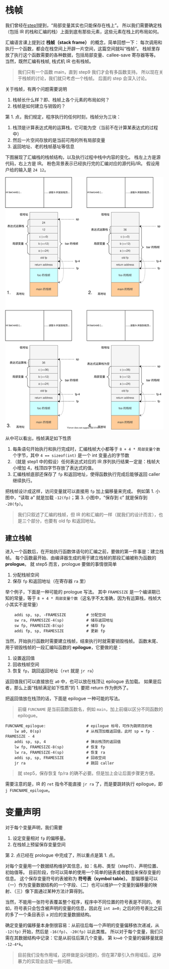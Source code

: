 # 栈帧
我们曾经在[step1](../lab1/ir.md)提到，“局部变量其实也只能保存在栈上”。
所以我们需要确定栈（包括 IR 的栈和汇编的栈）上面到底有那些元素，这些元素在栈上的布局如何。

汇编语言课上提到过 **栈帧（stack frame）** 的概念，简单回想一下：
每次调用和执行一个函数，都会在栈空间上开辟一片空间，这篇空间就叫“栈帧”。
栈帧里存放了执行这个函数需要的各种数据，包括局部变量、callee-save 寄存器等等。
当然，既然汇编有栈帧, 栈式机 IR 也有栈帧。

> 我们只有一个函数 main，直到 step9 我们才会有多函数支持。
> 所以现在关于栈帧的讨论，我们就只考虑一个栈帧。
> 后面的 step 会深入讨论。

关于栈帧，有两个问题需要说明
1. 栈帧长什么样？即、栈帧上各个元素的布局如何？
2. 栈帧是如何建立与销毁的？

第 1. 点，我们规定，程序执行的任何时刻，栈帧分为三块：
1. 栈顶是计算表达式用的运算栈，它可能为空（当前不在计算某表达式的过程中）
2. 然后一片空间存放的是当前可用的所有局部变量
3. 返回地址、老的栈帧基址等信息

下图展现了汇编栈的栈帧结构，以及执行过程中栈中内容的变化。
栈左上方是源代码，右上方是 IR。
粉色背景表示已经执行完的汇编对应的源代码/IR。
假设用户给的输入是 `24 12`。

![](./pics/sf.svg)

从中可以看出，栈帧满足如下性质
1. 每条语句开始执行和执行完成时，汇编栈帧大小都等于 `8 + 4 * 局部变量个数` 个字节，其中 `4 == sizeof(int)` 是一个 int 变量占的字节数
2. （就是 step1 中的假设）任何表达式对应的 IR 序列执行结果一定是：栈帧大小增加 4，栈顶四字节存放了表达式的值。
3. 汇编栈帧底部还保存了 `fp` 和返回地址，使得函数执行完成后能够返回 caller 继续执行。

把栈帧设计成这样，访问变量就可以直接用 `fp` 加上偏移量来完成。
例如第 1. 小图中，“读取 a” 就是加载 `-12(fp)`；第 3. 小图中，“保存到 c” 就是保存到 `-20(fp)`。

> 我们只叙述了汇编的栈帧，但 IR 的和汇编的一样（就我们的设计而言），也是三个部分，也要有 old fp 和返回地址。

## 建立栈帧
进入一个函数后，在开始执行函数体语句的汇编之前，要做的第一件事是：建立栈帧。
每个函数最开始、由编译器生成的用于建立栈帧的那段汇编被称为函数的 **prologue**。
就 step5 而言，prologue 要做的事情很简单
1. 分配栈帧空间
2. 保存 `fp` 和返回地址（在寄存器 `ra` 里）

举个例子，下面是一种可能的 prologue 写法。
其中 `FRAMESIZE` 是一个编译期已知的常量，等于 `8 + 4 * 局部变量个数`（这名字不太准确，因为有运算栈，栈帧大小其实不是常量）
```
    addi sp, sp, -FRAMESIZE         # 分配空间
    sw ra, FRAMESIZE-4(sp)          # 储存返回地址
    sw fp, FRAMESIZE-8(sp)          # 储存 fp
    addi fp, sp, FRAMESIZE          # 更新 fp
```

当然，开始执行函数时需要建立栈帧，结束执行时就需要销毁栈帧。
函数末尾、用于销毁栈帧的一段汇编叫函数的 **epilogue**，它要做的是：
1. 设置返回值
2. 回收栈帧空间
3. 恢复 `fp`，跳回返回地址（`ret` 就是 `jr ra`）

返回值我们可以直接放在 `a0` 中，也可以放在栈顶让 epilogue 去加载。
如果是后者，那么上面“栈帧满足如下性质”的 1. 要把 return 作为例外了。

把返回值放在栈顶的话，下面是 epilogue 一种可能的写法。
> 前缀 `FUNCNAME` 是当前函数函数名，例如 `main`，加上前缀以区分不同函数的 epilogue。
```
FUNCNAME_epilogue:                  # epilogue 标号，可作为跳转目的地
    lw a0, 0(sp)                    # 从栈顶加载返回值，此时 sp = fp - FRAMESIZE - 4
    addi sp, sp, 4                  # 弹出栈顶的返回值
    lw fp, FRAMESIZE-8(sp)          # 恢复 fp
    lw ra, FRAMESIZE-4(sp)          # 恢复 ra
    addi sp, sp, FRAMESIZE          # 回收空间
    jr ra                           # 跳回 caller
```

> 就 step5，保存恢复 fp/ra 的确不必要。但是加上会让后面步骤更方便。

需要注意的是，IR 的 `ret` 指令不能直接 `jr ra` 了，而是要跳转执行 epilogue，即 `j FUNCNAME_epilogue`。

# 变量声明
对于每个变量声明，我们需要
1. 设定变量相对 `fp` 的偏移量。
2. 在栈帧上预留保存变量空间

第 2. 点已经在 prologue 中完成了，所以重点是第 1. 点。

对每个变量用一个数据结构维护其信息，如：名称、类型（step11）、声明位置、初始值等。
目前阶段，你可以简单的使用一个简单的链表或者数组来保存变量的信息。
这个保存变量符号的表被称为 **符号表（symbol table）**。
那偏移量可以（一）作为变量数据结构的一个字段、（二）也可以维护一个变量到偏移量的映射、（三）像下面通过某种方法计算得到。

当然，不能用一张符号表覆盖整个程序，程序中不同位置的符号表是不同的。
例如，符号表只会包含被声明的变量的信息，因此在 `int a=0;` 之后的符号表比之前的多了一个条目表示 `a` 对应的变量数据结构。

确定变量的偏移量本身倒很容易：从前往后每一个声明的变量偏移依次递减，从 `-12(fp)` 开始，然后是 `-16(fp)`、`-20(fp)` 以此类推。
所以对于每个变量，我们只需在其数据结构中记录：它是从前往后第几个变量。
第 `k>=0` 个变量的偏移量就是 `-12-4*k`。

> 目前我们没有作用域，这样做是没问题的，但在第7章引入作用域后，这种暴力的实现会出现一些问题。

